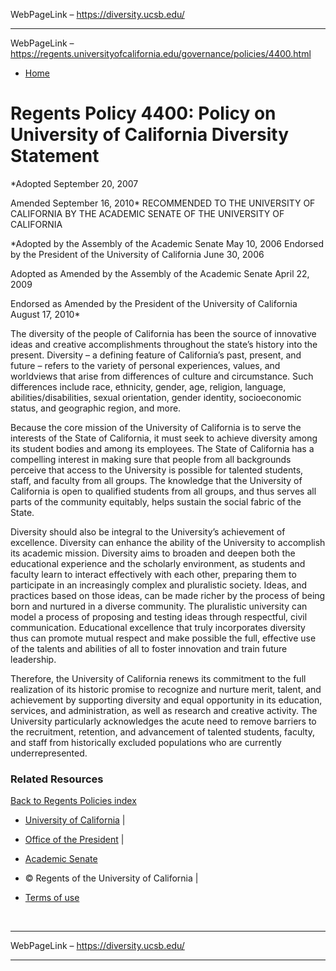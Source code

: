 WebPageLink – https://diversity.ucsb.edu/ 

 
























 
** **

WebPageLink – https://regents.universityofcalifornia.edu/governance/policies/4400.html 

 






* [Home](../../index.html)




Regents Policy 4400: Policy on University of California Diversity Statement
===========================================================================


*Adopted September 20, 2007  

 Amended September 16, 2010*
RECOMMENDED TO THE UNIVERSITY OF CALIFORNIA BY THE 
 ACADEMIC SENATE OF THE UNIVERSITY OF CALIFORNIA
 


 *Adopted by the Assembly of the Academic Senate 
 May 10, 2006 Endorsed by the President of the University 
 of California June 30, 2006  

 Adopted as Amended by the Assembly of the Academic Senate April 22, 2009  

 Endorsed as Amended by the President of the University of California August 17, 2010*



 The diversity of the people of California has been 
 the source of innovative ideas and creative accomplishments 
 throughout the state’s history into the present. 
 Diversity – a defining feature of California’s 
 past, present, and future – refers to the variety 
 of personal experiences, values, and worldviews that 
 arise from differences of culture and circumstance. 
 Such differences include race, ethnicity, gender, age, 
 religion, language, abilities/disabilities, sexual orientation, 
 gender identity, socioeconomic status, and geographic region, and more. 
 


Because the core mission of the University of California 
 is to serve the interests of the State of California, 
 it must seek to achieve diversity among its student 
 bodies and among its employees. The State of California 
 has a compelling interest in making sure that people 
 from all backgrounds perceive that access to the University 
 is possible for talented students, staff, and faculty 
 from all groups. The knowledge that the University of 
 California is open to qualified students from all groups, 
 and thus serves all parts of the community equitably, 
 helps sustain the social fabric of the State.
 


 Diversity should also be integral to the University’s 
 achievement of excellence. Diversity can enhance the 
 ability of the University to accomplish its academic 
 mission. Diversity aims to broaden and deepen both the 
 educational experience and the scholarly environment, 
 as students and faculty learn to interact effectively 
 with each other, preparing them to participate in an 
 increasingly complex and pluralistic society. Ideas, 
 and practices based on those ideas, can be made richer 
 by the process of being born and nurtured in a diverse 
 community. The pluralistic university can model a process 
 of proposing and testing ideas through respectful, civil 
 communication. Educational excellence that truly incorporates 
 diversity thus can promote mutual respect and make possible 
 the full, effective use of the talents and abilities 
 of all to foster innovation and train future leadership.
 


 Therefore, the University of California renews its 
 commitment to the full realization of its historic promise 
 to recognize and nurture merit, talent, and achievement 
 by supporting diversity and equal opportunity in its 
 education, services, and administration, as well as 
 research and creative activity. The University particularly 
 acknowledges the acute need to remove barriers to the 
 recruitment, retention, and advancement of talented 
 students, faculty, and staff from historically excluded 
 populations who are currently underrepresented.





 
### Related Resources


[Back to Regents Policies index](index.html)









* [University of California](http://universityofcalifornia.edu) |
* [Office of the President](http://www.ucop.edu/index.html) |
* [Academic Senate](http://senate.universityofcalifornia.edu/)


* © Regents of the University of California |
* [Terms of use](http://www.ucop.edu/terms)



  








 
** **

WebPageLink – https://diversity.ucsb.edu/ 

 
























 
** **

